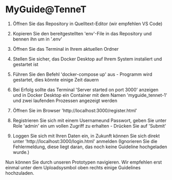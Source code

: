 
  # MyGuide@TenneT

1. Öffnen Sie das Repository in Quelltext-Editor (wir empfehlen VS Code)
2. Kopieren Sie den bereitgestellten 'env'-File in das Repository und bennen ihn um in '.env'
3. Öffnen Sie das Terminal in Ihrem aktuellen Ordner
4. Stellen Sie sicher, das Docker Desktop auf Ihrem System instaliert und gestartet ist
4. Führen Sie den Befehl 'docker-compose up' aus - Programm wird gestartet, dies könnte einige Zeit dauern
5. Bei Erfolg sollte das Terminal 'Server started on port 3000' anzeigen und in Docker Desktop ein Container mit dem Namen 'myguide_tennet-1' und zwei laufenden Prozessen angezeigt werden
6. Öffnen Sie im Browser 'http://localhost:3000/register.html'

7. Registrieren Sie sich mit einem Usernameund Passwort, geben Sie unter Role 'admin' ein um vollen Zugriff zu erhalten - Drücken Sie auf 'Submit'
8. Loggen Sie sich mit Ihren Daten ein, in Zukunft können Sie sich direkt unter 'http://localhost:3000/login.html' anmelden
(Ignorieren Sie die Fehlermeldung, diese liegt daran, das noch keine Guideline hochgeladen wurde.)

Nun können Sie durch unseren Prototypen navigieren.
Wir empfehlen erst einmal unter dem Uploadsysmbol oben rechts einige Guidelines hochzuladen.